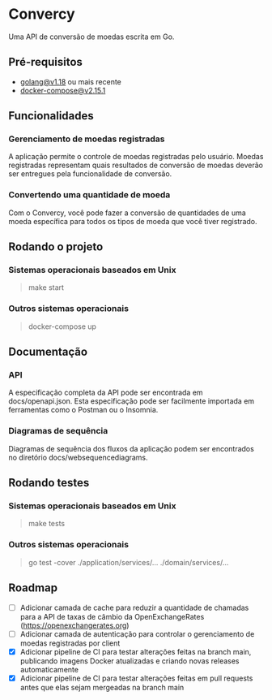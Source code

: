 # Convercy

Uma API de conversão de moedas escrita em Go.

## Pré-requisitos

- golang@v1.18 ou mais recente
- docker-compose@v2.15.1

## Funcionalidades

### Gerenciamento de moedas registradas

A aplicação permite o controle de moedas registradas pelo usuário. Moedas registradas representam quais resultados de conversão de moedas deverão ser entregues pela funcionalidade de conversão.

### Convertendo uma quantidade de moeda

Com o Convercy, você pode fazer a conversão de quantidades de uma moeda específica para todos os tipos de moeda que você tiver registrado.

## Rodando o projeto

### Sistemas operacionais baseados em Unix

> make start

### Outros sistemas operacionais

> docker-compose up

## Documentação

### API

A especificação completa da API pode ser encontrada em docs/openapi.json. Esta especificação pode ser facilmente importada em ferramentas como o Postman ou o Insomnia.

### Diagramas de sequência

Diagramas de sequência dos fluxos da aplicação podem ser encontrados no diretório docs/websequencediagrams.

## Rodando testes

### Sistemas operacionais baseados em Unix

> make tests

### Outros sistemas operacionais

> go test -cover ./application/services/... ./domain/services/...

## Roadmap

- [ ] Adicionar camada de cache para reduzir a quantidade de chamadas para a API de taxas de câmbio da OpenExchangeRates (https://openexchangerates.org)
- [ ] Adicionar camada de autenticação para controlar o gerenciamento de moedas registradas por client
- [x] Adicionar pipeline de CI para testar alterações feitas na branch main, publicando imagens Docker atualizadas e criando novas releases automaticamente
- [x] Adicionar pipeline de CI para testar alterações feitas em pull requests antes que elas sejam mergeadas na branch main
